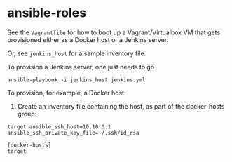 ansible-roles
=============

See the `Vagrantfile` for how to boot up a Vagrant/Virtualbox VM that gets provisioned either 
as a Docker host or a Jenkins server.

Or, see `jenkins_host` for a sample inventory file.

To provision a Jenkins server, one just needs to go

    ansible-playbook -i jenkins_host jenkins.yml

To provision, for example, a Docker host:

1. Create an inventory file containing the host, as part of the docker-hosts group:

````
target ansible_ssh_host=10.10.0.1 ansible_ssh_private_key_file=~/.ssh/id_rsa

[docker-hosts]
target

````
